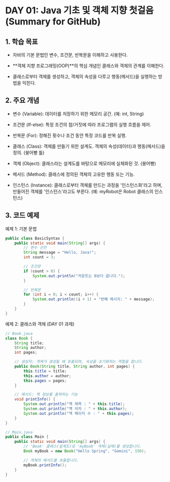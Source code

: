 # DAY 01: Java 기초 및 객체 지향 첫걸음 (Summary for GitHub)

## 1. 학습 목표

* 자바의 기본 문법인 변수, 조건문, 반복문을 이해하고 사용한다.

* **객체 지향 프로그래밍(OOP)**의 핵심 개념인 클래스와 객체의 관계를 이해한다.

* 클래스로부터 객체를 생성하고, 객체의 속성을 다루고 행동(메서드)을 실행하는 방법을 익힌다.

## 2. 주요 개념

* 변수 (Variable): 데이터를 저장하기 위한 메모리 공간. (예: int, String)

* 조건문 (If-else): 특정 조건의 참/거짓에 따라 프로그램의 실행 흐름을 제어.

* 반복문 (For): 정해진 횟수나 조건 동안 특정 코드를 반복 실행.

* 클래스 (Class): 객체를 만들기 위한 설계도. 객체의 속성(데이터)과 행동(메서드)을 정의. (붕어빵 틀)

* 객체 (Object): 클래스라는 설계도를 바탕으로 메모리에 실체화된 것. (붕어빵)

* 메서드 (Method): 클래스에 정의된 객체의 고유한 행동 또는 기능.

* 인스턴스 (Instance): 클래스로부터 객체를 만드는 과정을 '인스턴스화'라고 하며, 만들어진 객체를 '인스턴스'라고도 부른다. (예: myRobot은 Robot 클래스의 인스턴스)

## 3. 코드 예제

예제 1: 기본 문법

```JAVA
public class BasicSyntax {
    public static void main(String[] args) {
        // 변수 선언
        String message = "Hello, Java!";
        int count = 3;

        // 조건문
        if (count > 0) {
            System.out.println("카운트는 0보다 큽니다.");
        }

        // 반복문
        for (int i = 0; i < count; i++) {
            System.out.println((i + 1) + "번째 메시지: " + message);
        }
    }
}
```

예제 2: 클래스와 객체 (DAY 01 과제)

```JAVA
// Book.java
class Book {
    String title;
    String author;
    int pages;

    // 생성자: 객체가 생성될 때 호출되며, 속성을 초기화하는 역할을 합니다.
    public Book(String title, String author, int pages) {
        this.title = title;
        this.author = author;
        this.pages = pages;
    }

    // 메서드: 책 정보를 출력하는 기능
    void printInfo() {
        System.out.println("책 제목 : " + this.title);
        System.out.println("책 저자 : " + this.author);
        System.out.println("책 페이지 수 : " + this.pages);
    }
}

// Main.java
public class Main {
    public static void main(String[] args) {
        // 'Book' 클래스(설계도)로 'myBook' 객체(실체)를 생성합니다.
        Book myBook = new Book("Hello Spring", "Gemini", 150);

        // 객체의 메서드를 호출합니다.
        myBook.printInfo();
    }
}
```